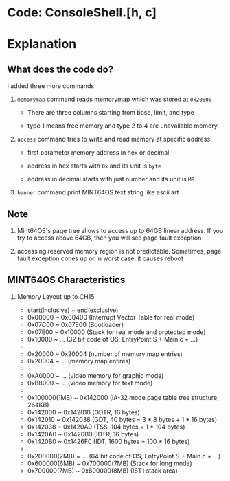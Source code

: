 # Code: ConsoleShell.[h, c]

# Explanation

## What does the code do?

I added three more commands

1. `memorymap` command reads memorymap which was stored at `0x20000`

    * There are three columns starting from base, limit, and type

    * type 1 means free memory and type 2 to 4 are unavailable memory

2. `access` command tries to write and read memory at specific address

    * first parameter memory address in hex or decimal

    * address in hex starts with `0x` and its unit is `byte`

    * address in decimal starts with just number and its unit is `MB`

3. `banner` command print MINT64OS text string like ascii art

## Note

1. Mint64OS's page tree allows to access up to 64GB linear address.
If you try to access above 64GB, then you will see page fault exception

2. accessing reserved memory region is not predictable. Sometimes, page
fault exception cones up or in worst case, it causes reboot


## MINT64OS Characteristics

1. Memory Layout up to CH15

    * start(inclusive) ~ end(exclusive)
    * 0x00000  ~ 0x00400  (Interrupt Vector Table for real mode)
    * 0x07C00  ~ 0x07E00  (Bootloader)
    * 0x07E00  ~ 0x10000  (Stack for real mode and protected mode)
    * 0x10000  ~ ...  (32 bit code of OS; EntryPoint.S + Main.c + ...)
    *
    * 0x20000 ~ 0x20004 (number of memory map entries)
    * 0x20004 ~ ... (memory map entires)
    *
    * 0xA0000  ~ ...      (video memory for graphic mode)
    * 0xB8000  ~ ...      (video memory for text mode)
    *
    * 0x100000(1MB) ~ 0x142000 (IA-32 mode page table tree structure, 264KB)
    * 0x142000      ~ 0x142010 (GDTR, 16 bytes)
    * 0x142010      ~ 0x142038 (GDT, 40 bytes = 3 * 8 bytes + 1 * 16 bytes)
    * 0x142038      ~ 0x1420A0 (TSS, 104 bytes = 1 * 104 bytes)
    * 0x1420A0      ~ 0x1420B0 (IDTR, 16 bytes)
    * 0x1420B0      ~ 0x1426F0 (IDT, 1600 bytes = 100 * 16 bytes)
    *
    * 0x200000(2MB) ~ ... (64 bit code of OS; EntryPoint.S + Main.c + ...)
    * 0x600000(6MB) ~ 0x700000(7MB) (Stack for long mode)
    * 0x700000(7MB) ~ 0x800000(8MB) (IST1 stack area)